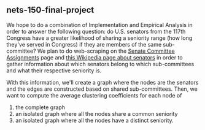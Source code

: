 ## nets-150-final-project 

We hope to do a combination of Implementation and Empirical Analysis in order to answer the following question: do U.S. senators from the 117th Congress have a greater likelihood of sharing a seniority range (how long they've served in Congress) if they are members of the same sub-committee? We plan to do web-scraping on the [Senate Committee Assignments](https://www.senate.gov/general/committee_assignments/assignments.htm) page and [this Wikipedia page about senators](https://en.wikipedia.org/wiki/List_of_United_States_senators_in_the_117th_Congress) in order to gather information about which senators belong to which sub-committees and what their respective seniority is. 

With this information, we'll create a graph where the nodes are the senators and the edges are constructed based on shared sub-committees. Then, we want to compute the average clustering coefficients for each node of 
1. the complete graph
2. an isolated graph where all the nodes share a common seniority
3. an isolated graph where all the nodes have a distinct seniority. 

